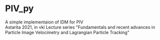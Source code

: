 # PIV_py
A simple implementaion of IDM for PIV     
Astarita 2021, in vki Lecture series "Fundamentals and recent advances in Particle Image Velocimetry and Lagrangian Particle Tracking"  

